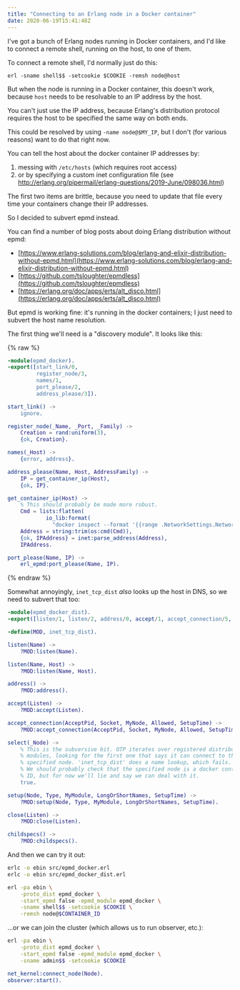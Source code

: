 ```yaml
---
title: "Connecting to an Erlang node in a Docker container"
date: 2020-06-19T15:41:48Z
---
```


I've got a bunch of Erlang nodes running in Docker containers, and I'd
like to connect a remote shell, running on the host, to one of them.

To connect a remote shell, I'd normally just do this:

    erl -sname shell$$ -setcookie $COOKIE -remsh node@host

But when the node is running in a Docker container, this doesn't work, because
`host` needs to be resolvable to an IP address by the host.

You can't just use the IP address, because Erlang's distribution protocol
requires the host to be specified the same way on both ends.

This could be resolved by using `-name node@$MY_IP`, but I don't (for various reasons)
want to do that right now.

You can tell the host about the docker container IP addresses by:

1. messing with `/etc/hosts` (which requires root access)
2. or by specifying a custom inet configuration file (see http://erlang.org/pipermail/erlang-questions/2019-June/098036.html)

The first two items are brittle, because you need to update that file every time
your containers change their IP addresses.

So I decided to subvert epmd instead.

You can find a number of blog posts about doing Erlang distribution without epmd:

- [https://www.erlang-solutions.com/blog/erlang-and-elixir-distribution-without-epmd.html](https://www.erlang-solutions.com/blog/erlang-and-elixir-distribution-without-epmd.html)
- [https://github.com/tsloughter/epmdless](https://github.com/tsloughter/epmdless)
- [https://erlang.org/doc/apps/erts/alt_disco.html](https://erlang.org/doc/apps/erts/alt_disco.html)

But epmd is working fine: it's running in the docker containers; I just need to subvert
the host name resolution.

The first thing we'll need is a "discovery module". It looks like this:

{% raw %}
```erlang
-module(epmd_docker).
-export([start_link/0,
         register_node/3,
         names/1,
         port_please/2,
         address_please/3]).

start_link() ->
    ignore.

register_node(_Name, _Port, _Family) ->
    Creation = rand:uniform(3),
    {ok, Creation}.

names(_Host) ->
    {error, address}.

address_please(Name, Host, AddressFamily) ->
    IP = get_container_ip(Host),
    {ok, IP}.

get_container_ip(Host) ->
    % This should probably be made more robust.
    Cmd = lists:flatten(
            io_lib:format(
              "docker inspect --format '{{range .NetworkSettings.Networks}}{{.IPAddress}}{{end}}' ~s", [Host])),
    Address = string:trim(os:cmd(Cmd)),
    {ok, IPAddress} = inet:parse_address(Address),
    IPAddress.

port_please(Name, IP) ->
    erl_epmd:port_please(Name, IP).
```
{% endraw %}

Somewhat annoyingly, `inet_tcp_dist` _also_ looks up the host in DNS, so we need
to subvert that too:

```erlang
-module(epmd_docker_dist).
-export([listen/1, listen/2, address/0, accept/1, accept_connection/5, select/1, setup/5, close/1, childspecs/0]).

-define(MOD, inet_tcp_dist).

listen(Name) ->
    ?MOD:listen(Name).

listen(Name, Host) ->
    ?MOD:listen(Name, Host).

address() ->
    ?MOD:address().

accept(Listen) ->
    ?MOD:accept(Listen).

accept_connection(AcceptPid, Socket, MyNode, Allowed, SetupTime) ->
    ?MOD:accept_connection(AcceptPid, Socket, MyNode, Allowed, SetupTime).

select(_Node) ->
    % This is the subversive bit. OTP iterates over registered distribution
    % modules, looking for the first one that says it can connect to the
    % specified node. 'inet_tcp_dist' does a name lookup, which fails.
    % We should probably check that the specified node is a docker container
    % ID, but for now we'll lie and say we can deal with it.
    true.

setup(Node, Type, MyModule, LongOrShortNames, SetupTime) ->
    ?MOD:setup(Node, Type, MyModule, LongOrShortNames, SetupTime).

close(Listen) ->
    ?MOD:close(Listen).

childspecs() ->
    ?MOD:childspecs().
```

And then we can try it out:

```sh
erlc -o ebin src/epmd_docker.erl
erlc -o ebin src/epmd_docker_dist.erl
```

```sh
erl -pa ebin \
    -proto_dist epmd_docker \
    -start_epmd false -epmd_module epmd_docker \
    -sname shell$$ -setcookie $COOKIE \
    -remsh node@$CONTAINER_ID
```

...or we can join the cluster (which allows us to run observer, etc.):

```sh
erl -pa ebin \
    -proto_dist epmd_docker \
    -start_epmd false -epmd_module epmd_docker \
    -sname admin$$ -setcookie $COOKIE
```

```erlang
net_kernel:connect_node(Node).
observer:start().
```
